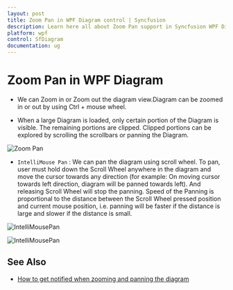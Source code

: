 ```yaml
---
layout: post
title: Zoom Pan in WPF Diagram control | Syncfusion
description: Learn here all about Zoom Pan support in Syncfusion WPF Diagram (SfDiagram) control, its elements and more.
platform: wpf
control: SfDiagram
documentation: ug
---
```


# Zoom Pan in WPF Diagram

* We can Zoom in or Zoom out the diagram view.Diagram can be zoomed in or out by using Ctrl + mouse wheel.

* When a large Diagram is loaded, only certain portion of the Diagram is visible. The remaining portions are clipped. Clipped portions can be explored by scrolling the scrollbars or panning the Diagram.

![Zoom Pan](Interaction_images/ZoomPan.gif)

* `IntelliMouse Pan` : We can pan the diagram using scroll wheel. To pan, user must hold down the Scroll Wheel anywhere in the diagram and move the cursor towards any direction (for example: On moving cursor towards left direction, diagram will be panned towards left). And releasing Scroll Wheel will stop the panning. Speed of the Panning is proportional to the distance between the Scroll Wheel pressed position and current mouse position, i.e. panning will be faster if the distance is large and slower if the distance is small. 

![IntelliMousePan](Interaction_images/IntelliMousePan.png)

![IntelliMousePan](Interaction_images/intellimouse.gif)

## See Also

* [How to get notified when zooming and panning the diagram](https://www.syncfusion.com/kb/5877/how-to-get-notification-when-zooming-and-panning-the-diagram)




